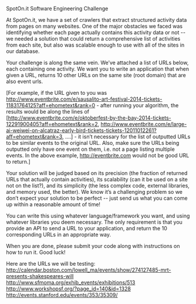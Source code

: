 SpotOn.it Software Engineering Challenge

At SpotOn.it, we have a set of crawlers that extract structured activity data from pages on many websites. One of the major obstacles we faced was identifying whether each page actually contains this activity data or not -- we needed a solution that could return a comprehensive list of activities from each site, but also was scalable enough to use with all of the sites in our database.

Your challenge is along the same vein. We’ve attached a list of URLs below, each containing one activity. We want you to write an application that when given a URL, returns 10 other URLs on the same site (root domain) that are also event urls.

[For example, if the URL given to you was http://www.eventbrite.com/e/sausalito-art-festival-2014-tickets-11831764125?aff=ehometext&rank=0 - after running your algorithm, the results would be along the lines of [http://www.eventbrite.com/e/oktoberfest-by-the-bay-2014-tickets-12291900405?aff=ehometext&rank=2, http://www.eventbrite.com/e/large-ai-weiwei-on-alcatraz-early-bird-tickets-tickets-12011012261?aff=ehometext&rank=3, ….] - it isn’t necessary for the list of outputted URLs to be similar events to the original URL. Also, make sure the URLs being outputted only have one event on them, i.e. not a page listing multiple events. In the above example, http://eventbrite.com would not be good URL to return.]  

Your solution will be judged based on its precision (the fraction of returned URLs that actually contain activities), its scalability (can it be used on a site not on the list?), and its simplicity (the less complex code, external libraries, and memory used, the better). We know it’s a challenging problem so we don’t expect your solution to be perfect -- just send us what you can come up within a reasonable amount of time!

You can write this using whatever language/framework you want, and using whatever libraries you deem necessary. The only requirement is that you provide an API to send a URL to your application, and return the 10 corresponding URLs in an appropriate way. 

When you are done, please submit your code along with instructions on how to run it. Good luck!

Here are the URLs we will be testing:
http://calendar.boston.com/lowell_ma/events/show/274127485-mrt-presents-shakespeares-will
http://www.sfmoma.org/exhib_events/exhibitions/513
http://www.workshopsf.org/?page_id=140&id=1328
http://events.stanford.edu/events/353/35309/
